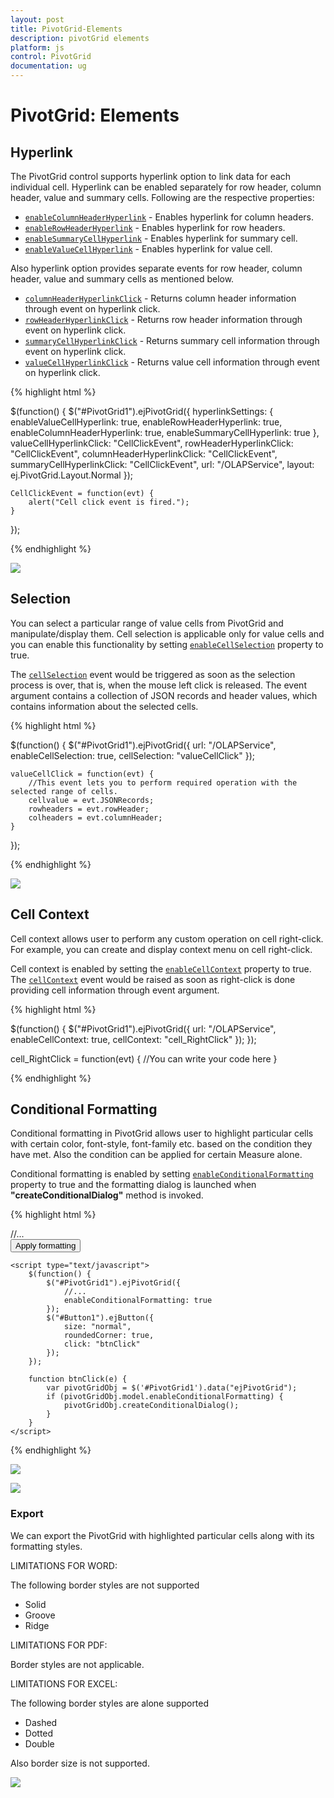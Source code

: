 ```yaml
---
layout: post
title: PivotGrid-Elements
description: pivotGrid elements
platform: js
control: PivotGrid
documentation: ug
---
```


# PivotGrid: Elements

## Hyperlink
The PivotGrid control supports hyperlink option to link data for each individual cell. Hyperlink can be enabled separately for row header, column header, value and summary cells. Following are the respective properties:

* [`enableColumnHeaderHyperlink`](/api/js/ejpivotgrid#members:hyperlinksettings-enablerowheaderhyperlink) - Enables hyperlink for column headers.
* [`enableRowHeaderHyperlink`](/api/js/ejpivotgrid#members:hyperlinksettings-enablerowheaderhyperlink) - Enables hyperlink for row headers.
* [`enableSummaryCellHyperlink`](/api/js/ejpivotgrid#members:hyperlinksettings-enablesummarycellhyperlink) - Enables hyperlink for summary cell.
* [`enableValueCellHyperlink`](/api/js/ejpivotgrid#members:hyperlinksettings-enablevaluecellhyperlink) - Enables hyperlink for value cell.

Also hyperlink option provides separate events for row header, column header, value and summary cells as mentioned below.
 
* [`columnHeaderHyperlinkClick`](/api/js/ejpivotgrid#events:columnheaderhyperlinkclick) - Returns column header information through event on hyperlink click.
* [`rowHeaderHyperlinkClick`](/api/js/ejpivotgrid#events:rowheaderhyperlinkclick) - Returns row header information through event on hyperlink click.
* [`summaryCellHyperlinkClick`](/api/js/ejpivotgrid#events:summarycellhyperlinkclick) - Returns summary cell information through event on hyperlink click.
* [`valueCellHyperlinkClick`](/api/js/ejpivotgrid#events:valuecellhyperlinkclick) - Returns value cell information through event on hyperlink click.

{% highlight html %}

$(function() {
    $("#PivotGrid1").ejPivotGrid({
        hyperlinkSettings: {
            enableValueCellHyperlink: true,
            enableRowHeaderHyperlink: true,
            enableColumnHeaderHyperlink: true,
            enableSummaryCellHyperlink: true
        },
        valueCellHyperlinkClick: "CellClickEvent",
        rowHeaderHyperlinkClick: "CellClickEvent",
        columnHeaderHyperlinkClick: "CellClickEvent",
        summaryCellHyperlinkClick: "CellClickEvent",
    url: "/OLAPService",
        layout: ej.PivotGrid.Layout.Normal
    });

    CellClickEvent = function(evt) {
        alert("Cell click event is fired.");
    }
});

{% endhighlight %}

![](PivotGrid-Elements_images/hyperlink.png)

## Selection
You can select a particular range of value cells from PivotGrid and manipulate/display them. Cell selection is applicable only for value cells and you can enable this functionality by setting [`enableCellSelection`](/api/js/ejpivotgrid#members:enablecellselection) property to true.

The [`cellSelection`](/api/js/ejpivotgrid#events:cellselection) event would be triggered as soon as the selection process is over, that is, when the mouse left click is released. The event argument contains a collection of JSON records and header values, which contains information about the selected cells.

{% highlight html %}

$(function() {
    $("#PivotGrid1").ejPivotGrid({
        url: "/OLAPService",
        enableCellSelection: true,
        cellSelection: "valueCellClick"
    });

    valueCellClick = function(evt) {
        //This event lets you to perform required operation with the selected range of cells.
        cellvalue = evt.JSONRecords;
        rowheaders = evt.rowHeader;
        colheaders = evt.columnHeader;
    }
});

{% endhighlight %}

![](PivotGrid-Elements_images/cellselection.png)

## Cell Context
Cell context allows user to perform any custom operation on cell right-click. For example, you can create and display context menu on cell right-click.

Cell context is enabled by setting the [`enableCellContext`](/api/js/ejpivotgrid#members:enablecellcontext) property to true. The [`cellContext`](/api/js/ejpivotgrid#events:cellcontext) event would be raised as soon as right-click is done providing cell information through event argument.

{% highlight html %}

$(function() {
    $("#PivotGrid1").ejPivotGrid({
    url: "/OLAPService",
        enableCellContext: true,
        cellContext: "cell_RightClick"
    });
});

cell_RightClick = function(evt) {
    //You can write your code here
}

{% endhighlight %}

## Conditional Formatting
Conditional formatting in PivotGrid allows user to highlight particular cells with certain color, font-style, font-family etc. based on the condition they have met.  Also the condition can be applied for certain Measure alone.
  
Conditional formatting is enabled by setting [`enableConditionalFormatting`](/api/js/ejpivotgrid#members:enableConditionalFormatting) property to true and the formatting dialog is launched when **"createConditionalDialog"** method is invoked.

{% highlight html %}

<html>
//...

<body>
    <div id="PivotGrid1"> </div>
    <button id="Button1">Apply formatting</button>

    <script type="text/javascript">
        $(function() {
            $("#PivotGrid1").ejPivotGrid({
                //...
                enableConditionalFormatting: true
            });
            $("#Button1").ejButton({
                size: "normal",
                roundedCorner: true,
                click: "btnClick"
            });
        });

        function btnClick(e) {
            var pivotGridObj = $('#PivotGrid1').data("ejPivotGrid");
            if (pivotGridObj.model.enableConditionalFormatting) {
                pivotGridObj.createConditionalDialog();
            }
        }
    </script>
</body>

</html>

{% endhighlight %}

![](PivotGrid-Elements_images/FormatDialog.png)

![](PivotGrid-Elements_images/FormattedGrid.png)

### Export

We can export the PivotGrid with highlighted particular cells along with its formatting styles. 

LIMITATIONS FOR WORD:

The following border styles are not supported

* Solid
* Groove
* Ridge

LIMITATIONS FOR PDF:

Border styles are not applicable.

LIMITATIONS FOR EXCEL:

The following border styles are alone supported

* Dashed
* Dotted
* Double

Also border size is not supported.

![](PivotGrid-Elements_images/conditional_export.png)